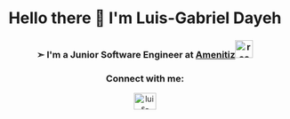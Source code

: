 <h1 align="center">Hello there 👋 I'm Luis-Gabriel Dayeh </h1>
<h3 align="center"> ➣ I'm a Junior Software Engineer at <a href="https://www.amenitiz.com/" target="_blank"> Amenitiz</a><img src="https://cdn-images.welcometothejungle.com/zx68grPIyEV8FtOZzrT2vOP3s_BRxWtxPFdi2J0qm-c/rs:auto:200::/q:85/czM6Ly93dHRqLXByb2R1Y3Rpb24vdXBsb2Fkcy9vcmdhbml6YXRpb24vbG9nby83OTMxLzE1NzI1My9mYmNmZDE5MS01ZmY0LTQzZGUtODA5Ni0yZDY5MTNkZmU4MjAucG5n" alt="react" width="32" height="32"/></h3> 

<h3 align="center">Connect with me: </h3>

<p align="center">
<a href="https://www.linkedin.com/in/luis-gabrieldayeh/" target="blank"><img align="center" src="https://raw.githubusercontent.com/rahuldkjain/github-profile-readme-generator/master/src/images/icons/Social/linked-in-alt.svg" alt="luis-gabriel ayman dayeh" height="30" width="40" /></a>
</p>
 
